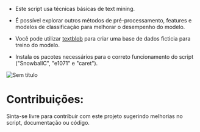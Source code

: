  - Este script usa técnicas básicas de text mining.

- É possível explorar outros métodos de pré-processamento, features e modelos de classificação para melhorar o desempenho do modelo.

- Você pode utilizar [textblob](https://textblob.readthedocs.io/en/dev/) para criar uma base de dados ficticia para treino do modelo.
  
-  Instala os pacotes necessários para o correto funcionamento do script ("SnowballC", "e1071" e "caret").

  ![Sem título](https://github.com/0x5FE/SpamClassification/assets/65371336/fc4f3f9a-891b-468e-b8de-7ed2953228a9)


# Contribuições:
Sinta-se livre para contribuir com este projeto sugerindo melhorias no script, documentação ou código.
